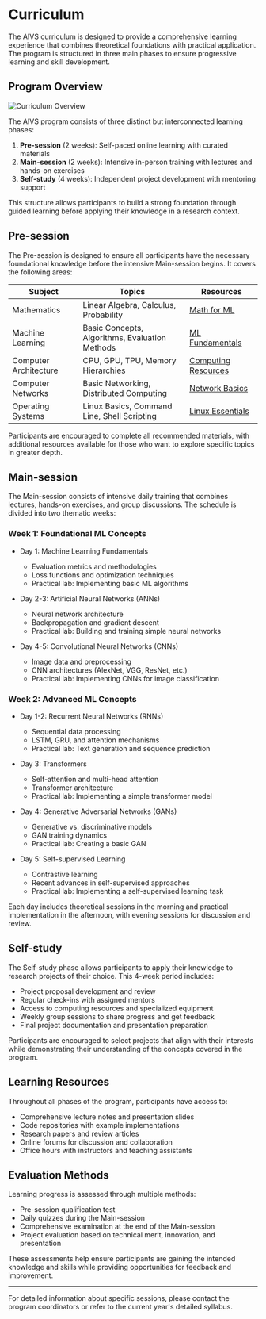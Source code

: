 # Curriculum

The AIVS curriculum is designed to provide a comprehensive learning experience that combines theoretical foundations with practical application. The program is structured in three main phases to ensure progressive learning and skill development.

## Program Overview

![Curriculum Overview](assets/curriculum_overview.png)

The AIVS program consists of three distinct but interconnected learning phases:

1. **Pre-session** (2 weeks): Self-paced online learning with curated materials
2. **Main-session** (2 weeks): Intensive in-person training with lectures and hands-on exercises
3. **Self-study** (4 weeks): Independent project development with mentoring support

This structure allows participants to build a strong foundation through guided learning before applying their knowledge in a research context.

## Pre-session

The Pre-session is designed to ensure all participants have the necessary foundational knowledge before the intensive Main-session begins. It covers the following areas:

| Subject | Topics | Resources |
|---------|--------|-----------|
| Mathematics | Linear Algebra, Calculus, Probability | [Math for ML](resources/math_resources.md) |
| Machine Learning | Basic Concepts, Algorithms, Evaluation Methods | [ML Fundamentals](resources/ml_basics.md) |
| Computer Architecture | CPU, GPU, TPU, Memory Hierarchies | [Computing Resources](resources/computing.md) |
| Computer Networks | Basic Networking, Distributed Computing | [Network Basics](resources/networks.md) |
| Operating Systems | Linux Basics, Command Line, Shell Scripting | [Linux Essentials](resources/linux.md) |

Participants are encouraged to complete all recommended materials, with additional resources available for those who want to explore specific topics in greater depth.

## Main-session

The Main-session consists of intensive daily training that combines lectures, hands-on exercises, and group discussions. The schedule is divided into two thematic weeks:

### Week 1: Foundational ML Concepts

- Day 1: Machine Learning Fundamentals
  - Evaluation metrics and methodologies
  - Loss functions and optimization techniques
  - Practical lab: Implementing basic ML algorithms

- Day 2-3: Artificial Neural Networks (ANNs)
  - Neural network architecture
  - Backpropagation and gradient descent
  - Practical lab: Building and training simple neural networks

- Day 4-5: Convolutional Neural Networks (CNNs)
  - Image data and preprocessing
  - CNN architectures (AlexNet, VGG, ResNet, etc.)
  - Practical lab: Implementing CNNs for image classification

### Week 2: Advanced ML Concepts

- Day 1-2: Recurrent Neural Networks (RNNs)
  - Sequential data processing
  - LSTM, GRU, and attention mechanisms
  - Practical lab: Text generation and sequence prediction

- Day 3: Transformers
  - Self-attention and multi-head attention
  - Transformer architecture
  - Practical lab: Implementing a simple transformer model

- Day 4: Generative Adversarial Networks (GANs)
  - Generative vs. discriminative models
  - GAN training dynamics
  - Practical lab: Creating a basic GAN

- Day 5: Self-supervised Learning
  - Contrastive learning
  - Recent advances in self-supervised approaches
  - Practical lab: Implementing a self-supervised learning task

Each day includes theoretical sessions in the morning and practical implementation in the afternoon, with evening sessions for discussion and review.

## Self-study

The Self-study phase allows participants to apply their knowledge to research projects of their choice. This 4-week period includes:

- Project proposal development and review
- Regular check-ins with assigned mentors
- Access to computing resources and specialized equipment
- Weekly group sessions to share progress and get feedback
- Final project documentation and presentation preparation

Participants are encouraged to select projects that align with their interests while demonstrating their understanding of the concepts covered in the program.

## Learning Resources

Throughout all phases of the program, participants have access to:

- Comprehensive lecture notes and presentation slides
- Code repositories with example implementations
- Research papers and review articles
- Online forums for discussion and collaboration
- Office hours with instructors and teaching assistants

## Evaluation Methods

Learning progress is assessed through multiple methods:

- Pre-session qualification test
- Daily quizzes during the Main-session
- Comprehensive examination at the end of the Main-session
- Project evaluation based on technical merit, innovation, and presentation

These assessments help ensure participants are gaining the intended knowledge and skills while providing opportunities for feedback and improvement.

---

For detailed information about specific sessions, please contact the program coordinators or refer to the current year's detailed syllabus.
